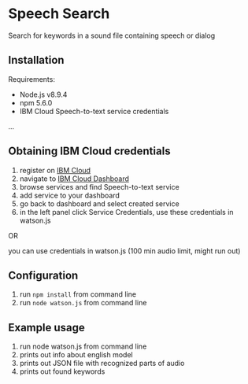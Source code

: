 # Speech Search
Search for keywords in a sound file containing speech or dialog

## Installation

Requirements:

* Node.js v8.9.4
* npm 5.6.0
* IBM Cloud Speech-to-text service credentials

...

## Obtaining IBM Cloud credentials
1. register on [IBM Cloud](https://www.ibm.com/cloud/)
2. navigate to [IBM Cloud Dashboard](https://console.bluemix.net/dashboard/apps/)
3. browse services and find Speech-to-text service
4. add service to your dashboard
5. go back to dashboard and select created service
6. in the left panel click Service Credentials, use these credentials in watson.js

OR

you can use credentials in watson.js (100 min audio limit, might run out)

## Configuration

1. run `npm install` from command line
2. run `node watson.js` from command line

## Example usage

1. run node watson.js from command line
2. prints out info about english model
3. prints out JSON file with recognized parts of audio
4. prints out found keywords





